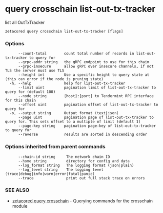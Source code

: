 # query crosschain list-out-tx-tracker

list all OutTxTracker

```
zetacored query crosschain list-out-tx-tracker [flags]
```

### Options

```
      --count-total        count total number of records in list-out-tx-tracker to query for
      --grpc-addr string   the gRPC endpoint to use for this chain
      --grpc-insecure      allow gRPC over insecure channels, if not TLS the server must use TLS
      --height int         Use a specific height to query state at (this can error if the node is pruning state)
  -h, --help               help for list-out-tx-tracker
      --limit uint         pagination limit of list-out-tx-tracker to query for (default 100)
      --node string        [host]:[port] to Tendermint RPC interface for this chain 
      --offset uint        pagination offset of list-out-tx-tracker to query for
  -o, --output string      Output format (text|json) 
      --page uint          pagination page of list-out-tx-tracker to query for. This sets offset to a multiple of limit (default 1)
      --page-key string    pagination page-key of list-out-tx-tracker to query for
      --reverse            results are sorted in descending order
```

### Options inherited from parent commands

```
      --chain-id string     The network chain ID
      --home string         directory for config and data 
      --log_format string   The logging format (json|plain) 
      --log_level string    The logging level (trace|debug|info|warn|error|fatal|panic) 
      --trace               print out full stack trace on errors
```

### SEE ALSO

* [zetacored query crosschain](zetacored_query_crosschain.md)	 - Querying commands for the crosschain module

